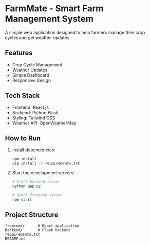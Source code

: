 # FarmMate - Smart Farm Management System

A simple web application designed to help farmers manage their crop cycles and get weather updates.

## Features
- Crop Cycle Management
- Weather Updates
- Simple Dashboard
- Responsive Design

## Tech Stack
- Frontend: React.js
- Backend: Python Flask
- Styling: Tailwind CSS
- Weather API: OpenWeatherMap

## How to Run
1. Install dependencies:
   ```bash
   npm install
   pip install -r requirements.txt
   ```

2. Start the development servers:
   ```bash
   # Start backend server
   python app.py

   # Start frontend server
   npm start
   ```

## Project Structure
```
frontend/      # React application
backend/       # Flask backend
requirements.txt
README.md
```

